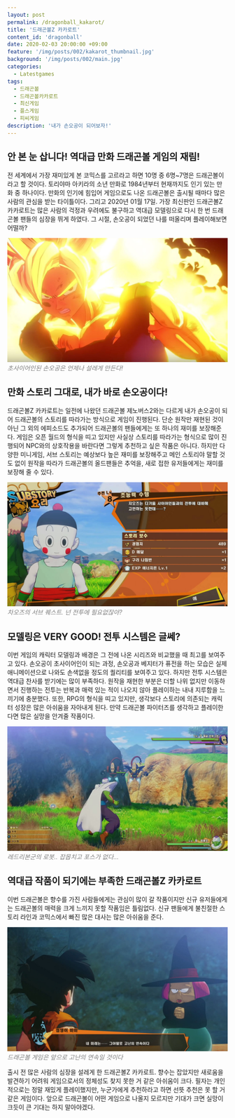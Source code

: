 ```yaml
---
layout: post
permalink: /dragonball_kakarot/
title: '드래곤볼Z 카카로트'
content_id: 'dragonball'
date: 2020-02-03 20:00:00 +09:00
feature: '/img/posts/002/kakarot_thumbnail.jpg'
background: '/img/posts/002/main.jpg'
categories:
  - Latestgames
tags:
  - 드래곤볼
  - 드래곤볼카카로트
  - 최신게임
  - 플스게임
  - 피씨게임
description: '내가 손오공이 되어보자!'
---
```


## 안 본 눈 삽니다! 역대급 만화 드래곤볼 게임의 재림! ##

전 세계에서 가장 재미있게 본 코믹스를 고르라고 하면 10명 중 6명~7명은 드래곤볼이라고 할 것이다. 토리야마 아키라의 소년 만화로 1984년부터 현재까지도 인기 있는 만화 중 하나이다. 만화의 인기에 힘입어 게임으로도 나온 드래곤볼은 출시될 때마다 많은 사람의 관심을 받는 타이틀이다. 그리고 2020년 01월 17일. 가장 최신판인 드래곤볼Z 카카로트는 많은 사람의 걱정과 우려에도 불구하고 역대급 모델링으로 다시 한 번 드래곤볼 팬들의 심장을 뛰게 하였다. 그 시절, 손오공이 되었던 나를 떠올리며 플레이해보면 어떨까?

![드래곤볼 카카로트 게임 이미지](/img/posts/002/eye.jpg)*<span style="color:gray">초사이어인된 손오공은 언제나 설레게 만든다!</span>*

## 만화 스토리 그대로, 내가 바로 손오공이다! ##

드래곤볼Z 카카로트는 일전에 나왔던 드래곤볼 제노버스2와는 다르게 내가 손오공이 되어 드래곤볼의 스토리를 따라가는 방식으로 게임이 진행된다. 단순 원작만 재현된 것이 아닌 그 외의 에피소드도 추가되어 드래곤볼의 팬들에게는 또 하나의 재미를 보장해준다. 게임은 오픈 월드의 형식을 띠고 있지만 사실상 스토리를 따라가는 형식으로 많이 진행되어 NPC와의 상호작용을 바란다면 그렇게 추천하고 싶은 작품은 아니다. 하지만 다양한 미니게임, 서브 스토리는 예상보다 높은 재미를 보장해주고 메인 스토리야 말할 것도 없이 원작을 따라가 드래곤볼의 올드팬들은 추억을, 새로 접한 유저들에게는 재미를 보장해 줄 수 있다.

![드래곤볼 카카로트 게임 이미지](/img/posts/002/sub.jpg)*<span style="color:gray">차오즈의 서브 퀘스트. 넌 전투에 필요없잖아?</span>*

## **모델링은** VERY GOOD! 전투 시스템은 글쎄? ##

이번 게임의 캐릭터 모델링과 배경은 그 전에 나온 시리즈와 비교했을 때 최고를 보여주고 있다. 손오공이 초사이어인이 되는 과정, 손오공과 베지터가 퓨전을 하는 모습은 실제 애니메이션으로 나와도 손색없을 정도의 퀄리티를 보여주고 있다. 하지만 전투 시스템은 역대급 찬사를 받기에는 많이 부족하다. 원작을 재현한 부분은 더할 나위 없지만 이동하면서 진행하는 전투는 반복과 매력 있는 적이 나오지 않아 플레이하는 내내 지루함을 느끼기에 충분했다. 또한, RPG의 형식을 띠고 있지만, 생각보다 스토리에 의존되는 캐릭터 성장은 많은 아쉬움을 자아내게 된다. 만약 드래곤볼 파이터즈를 생각하고 플레이한다면 많은 실망을 안겨줄 작품이다.

![드래곤볼 카카로트 게임 이미지](/img/posts/002/fight.jpg)*<span style="color:gray">레드리본군의 로봇.. 잡몹치고 포스가 없다...</span>*

## 역대급 작품이 되기에는 부족한 드래곤볼Z 카카로트 ##

이번 드래곤볼은 향수를 가진 사람들에게는 관심이 많이 갈 작품이지만 신규 유저들에게는 드래곤볼의 매력을 크게 느끼지 못할 작품임은 틀림없다. 신규 팬들에게 불친절한 스토리 라인과 코믹스에서 빠진 많은 대사는 많은 아쉬움을 준다.

![드래곤볼 카카로트 게임 이미지](/img/posts/002/dragon.jpg)*<span style="color:gray">드래곤볼 게임은 앞으로 고난의 연속일 것이다</span>*

 출시 전 많은 사람의 심장을 설레게 한 드래곤볼Z 카카로트. 향수는 잡았지만 새로움을 발견하기 어려워 게임으로서의 정체성도 찾지 못한 거 같은 아쉬움이 크다. 필자는 개인적으로는 정말 재밌게 플레이했지만, 누군가에게 추천하라고 하면 선뜻 추천은 못 할 거 같은 게임이다. 앞으로 드래곤볼이 어떤 게임으로 나올지 모르지만 기대가 크면 실망이 크듯이 큰 기대는 하지 말아야겠다.
